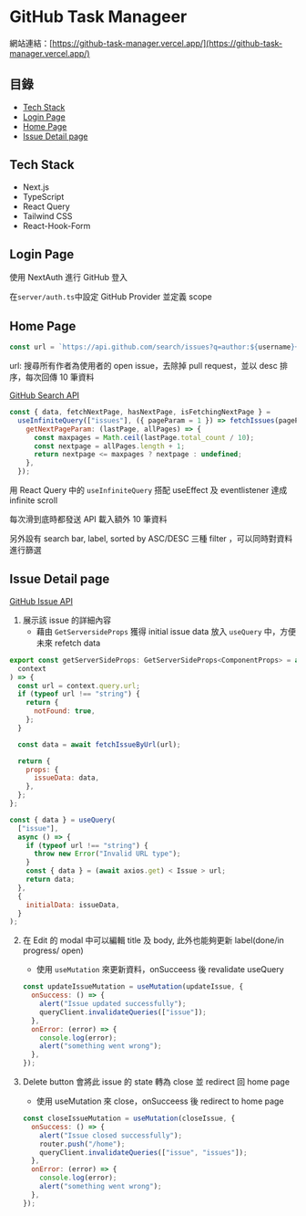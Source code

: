 # GitHub Task Manageer

網站連結：[https://github-task-manager.vercel.app/](https://github-task-manager.vercel.app/)

## 目錄
  - [Tech Stack](#tech-stack)
  - [Login Page](#login-page)
  - [Home Page](#home-page)
  - [Issue Detail page](#issue-detail-page)

## Tech Stack
- Next.js
- TypeScript
- React Query
- Tailwind CSS
- React-Hook-Form




## Login Page

使用 NextAuth 進行 GitHub 登入

在`server/auth.ts`中設定 GitHub Provider 並定義 scope

## Home Page

```javascript
const url = `https://api.github.com/search/issues?q=author:${username}+type:issue+is:open+-is:pr&sort=created&order=desc&per_page=${pageSize}&page=${pageNumber}`;
```

url: 搜尋所有作者為使用者的 open issue，去除掉 pull request，並以 desc 排序，每次回傳 10 筆資料

[GitHub Search API](https://docs.github.com/en/rest/search?apiVersion=2022-11-28#search-issues-and-pull-requests)

```javascript
const { data, fetchNextPage, hasNextPage, isFetchingNextPage } =
  useInfiniteQuery(["issues"], ({ pageParam = 1 }) => fetchIssues(pageParam), {
    getNextPageParam: (lastPage, allPages) => {
      const maxpages = Math.ceil(lastPage.total_count / 10);
      const nextpage = allPages.length + 1;
      return nextpage <= maxpages ? nextpage : undefined;
    },
  });
```

用 React Query 中的 `useInfiniteQuery` 搭配 useEffect 及 eventlistener 達成 infinite scroll

每次滑到底時都發送 API 載入額外 10 筆資料

另外設有 search bar, label, sorted by ASC/DESC 三種 filter ，可以同時對資料進行篩選

## Issue Detail page

[GitHub Issue API](https://docs.github.com/en/rest/issues/issues?apiVersion=2022-11-28)

1. 展示該 issue 的詳細內容
   - 藉由 `GetServersideProps` 獲得 initial issue data 放入 `useQuery` 中，方便未來 refetch data

```javascript
export const getServerSideProps: GetServerSideProps<ComponentProps> = async (
  context
) => {
  const url = context.query.url;
  if (typeof url !== "string") {
    return {
      notFound: true,
    };
  }

  const data = await fetchIssueByUrl(url);

  return {
    props: {
      issueData: data,
    },
  };
};
```

```javascript
const { data } = useQuery(
  ["issue"],
  async () => {
    if (typeof url !== "string") {
      throw new Error("Invalid URL type");
    }
    const { data } = (await axios.get) < Issue > url;
    return data;
  },
  {
    initialData: issueData,
  }
);
```


2. 在 Edit 的 modal 中可以編輯 title 及 body, 此外也能夠更新 label(done/in progress/ open)
   - 使用 `useMutation` 來更新資料，onSucceess 後 revalidate useQuery
   
   ```javascript
   const updateIssueMutation = useMutation(updateIssue, {
     onSuccess: () => {
       alert("Issue updated successfully");
       queryClient.invalidateQueries(["issue"]);
     },
     onError: (error) => {
       console.log(error);
       alert("something went wrong");
     },
   });
   ```
3. Delete button 會將此 issue 的 state 轉為 close 並 redirect 回 home page
   - 使用 useMutation 來 close，onSucceess 後 redirect to home page
   
   ```javascript
   const closeIssueMutation = useMutation(closeIssue, {
     onSuccess: () => {
       alert("Issue closed successfully");
       router.push("/home");
       queryClient.invalidateQueries(["issue", "issues"]);
     },
     onError: (error) => {
       console.log(error);
       alert("something went wrong");
     },
   });
   ```
